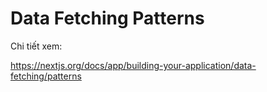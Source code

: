# Data Fetching Patterns

Chi tiết xem:

https://nextjs.org/docs/app/building-your-application/data-fetching/patterns